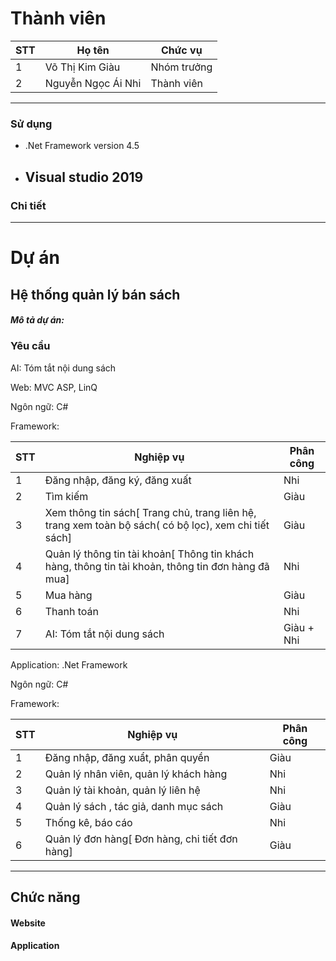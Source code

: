 # Thành viên

| STT | Họ tên             | Chức vụ     |
|-----|--------------------|-------------|
| 1   | Võ Thị Kim Giàu    | Nhóm trưởng |
| 2   | Nguyễn Ngọc Ái Nhi | Thành viên  |
-----------------------------------------------
### Sử dụng
- .Net Framework version 4.5
- Visual studio 2019
  -----------------------------------------------
### Chi tiết

-----------------------------------------------
# Dự án

## Hệ thống quản lý bán sách
<h5>Mô tả dự án: </h5>
<p></p>

### Yêu cầu
<p>AI: Tóm tắt nội dung sách</p>

<p>Web: MVC ASP, LinQ</p>
<p>Ngôn ngữ: C#</p>
<p>Framework: </p>

| STT | Nghiệp vụ                                                                                            | Phân công  |
|-----|------------------------------------------------------------------------------------------------------|------------|
| 1   | Đăng nhập, đăng ký, đăng xuất                                                                        |    Nhi     |
| 2   | Tìm kiếm                                                                                             |    Giàu    |
| 3   | Xem thông tin sách[ Trang chủ, trang liên hệ, trang xem toàn bộ sách( có bộ lọc), xem chi tiết sách] |    Giàu    |
| 4   | Quản lý thông tin tài khoản[ Thông tin khách hàng, thông tin tài khoản, thông tin đơn hàng đã mua]   |    Nhi     |
| 5   | Mua hàng                                                                                             |    Giàu    |
| 6   | Thanh toán                                                                                           |    Nhi     |
| 7   | AI: Tóm tắt nội dung sách                                                                            | Giàu + Nhi |

<p>Application: .Net Framework</p>
<p>Ngôn ngữ: C#</p>
<p>Framework: </p>

| STT | Nghiệp vụ                                      | Phân công |
|-----|------------------------------------------------|-----------|
| 1   | Đăng nhập, đăng xuẩt, phân quyền               |    Giàu   |
| 2   | Quản lý nhân viên, quản lý khách hàng          |    Nhi    |
| 3   | Quản lý tài khoản, quản lý liên hệ             |    Nhi    |
| 4   | Quản lý sách , tác giả, danh mục sách          |    Giàu   |
| 5   | Thống kê, báo cáo                              |    Nhi    |
| 6   | Quản lý đơn hàng[ Đơn hàng, chi tiết đơn hàng] |    Giàu   |

-----------------------------------------------
## Chức năng
#### Website

#### Application
